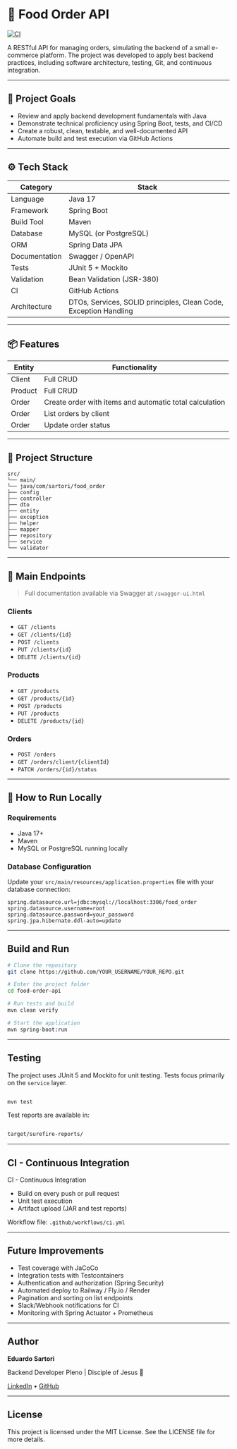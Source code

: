 # 🛒 Food Order API

[![CI](https://github.com/oeduardosartori/Food-Order/actions/workflows/ci.yml/badge.svg)](https://github.com/oeduardosartori/Food-Order/actions)

A RESTful API for managing orders, simulating the backend of a small e-commerce platform. The project was developed to apply best backend practices, including software architecture, testing, Git, and continuous integration.

---

## 📌 Project Goals

- Review and apply backend development fundamentals with Java
- Demonstrate technical proficiency using Spring Boot, tests, and CI/CD
- Create a robust, clean, testable, and well-documented API
- Automate build and test execution via GitHub Actions

---

## ⚙️ Tech Stack

| Category        | Stack                                                        |
|----------------|--------------------------------------------------------------|
| Language        | Java 17                                                      |
| Framework       | Spring Boot                                                  |
| Build Tool      | Maven                                                        |
| Database        | MySQL (or PostgreSQL)                                        |
| ORM             | Spring Data JPA                                              |
| Documentation   | Swagger / OpenAPI                                            |
| Tests           | JUnit 5 + Mockito                                            |
| Validation      | Bean Validation (JSR-380)                                    |
| CI              | GitHub Actions                                               |
| Architecture    | DTOs, Services, SOLID principles, Clean Code, Exception Handling |

---

## 📦 Features

| Entity   | Functionality                                              |
|----------|------------------------------------------------------------|
| Client   | Full CRUD                                                  |
| Product  | Full CRUD                                                  |
| Order    | Create order with items and automatic total calculation    |
| Order    | List orders by client                                      |
| Order    | Update order status                                        |

---

## 🧱 Project Structure

```
src/
└── main/
└── java/com/sartori/food_order
├── config
├── controller
├── dto
├── entity
├── exception
├── helper
├── mapper
├── repository
├── service
└── validator
```
---

## 🔄 Main Endpoints

> Full documentation available via Swagger at `/swagger-ui.html`

### Clients
- `GET /clients`
- `GET /clients/{id}`
- `POST /clients`
- `PUT /clients/{id}`
- `DELETE /clients/{id}`

### Products
- `GET /products`
- `GET /products/{id}`
- `POST /products`
- `PUT /products`
- `DELETE /products/{id}`

### Orders
- `POST /orders`
- `GET /orders/client/{clientId}`
- `PATCH /orders/{id}/status`

---

## 🚀 How to Run Locally

### Requirements

- Java 17+
- Maven
- MySQL or PostgreSQL running locally

### Database Configuration

Update your `src/main/resources/application.properties` file with your database connection:

```properties
spring.datasource.url=jdbc:mysql://localhost:3306/food_order
spring.datasource.username=root
spring.datasource.password=your_password
spring.jpa.hibernate.ddl-auto=update
```
---

## Build and Run

```bash
# Clone the repository
git clone https://github.com/YOUR_USERNAME/YOUR_REPO.git

# Enter the project folder
cd food-order-api

# Run tests and build
mvn clean verify

# Start the application
mvn spring-boot:run

```
---

## Testing

The project uses JUnit 5 and Mockito for unit testing. Tests focus primarily on the `service` layer.

```bash

mvn test

```

Test reports are available in:

```bash

target/surefire-reports/

```

---

## CI - Continuous Integration

CI - Continuous Integration
- Build on every push or pull request
- Unit test execution
- Artifact upload (JAR and test reports)

Workflow file: `.github/workflows/ci.yml`

--- 

## Future Improvements

- Test coverage with JaCoCo
- Integration tests with Testcontainers
- Authentication and authorization (Spring Security)
- Automated deploy to Railway / Fly.io / Render
- Pagination and sorting on list endpoints
- Slack/Webhook notifications for CI
- Monitoring with Spring Actuator + Prometheus

---

## Author
**Eduardo Sartori**

Backend Developer Pleno | Disciple of Jesus 🙏

[LinkedIn](https://www.linkedin.com/in/oeduardosartori) • [GitHub](https://github.com/oeduardosartori)

---

## License
This project is licensed under the MIT License. See the LICENSE file for more details.
